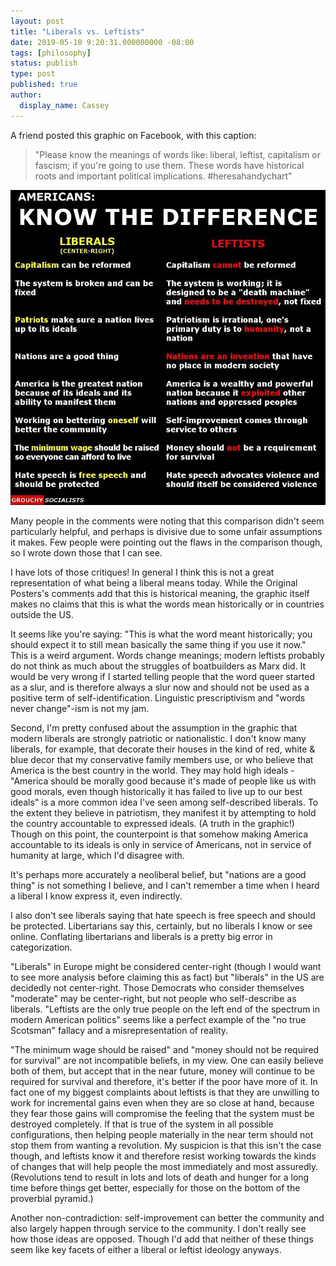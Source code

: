 ```yaml
---
layout: post
title: "Liberals vs. Leftists"
date: 2019-05-10 9:20:31.000000000 -08:00
tags: [philosophy]
status: publish
type: post
published: true
author:
  display_name: Cassey
---
```


A friend posted this graphic on Facebook, with this caption: 

> "Please know the meanings of words like: liberal, leftist, capitalism or fascism; if you're going to use them. These words have historical roots and important political implications.
#heresahandychart"

![Liberals Vs Leftists - see next link for a text-based version](/assets/images/liberals-vs-leftists.jpg)

Many people in the comments were noting that this comparison didn't seem particularly helpful, and perhaps is divisive due to some unfair assumptions it makes. Few people were pointing out the flaws in the comparison though, so I wrote down those that I can see. 

I have lots of those critiques! In general I think this is not a great representation of what being a liberal means today. While the Original Posters's comments add that this is historical meaning, the graphic itself makes no claims that this is what the words mean historically or in countries outside the US.

It seems like you're saying: "This is what the word meant historically; you should expect it to still mean basically the same thing if you use it now." This is a weird argument. Words change meanings; modern leftists probably do not think as much about the struggles of boatbuilders as Marx did. It would be very wrong if I started telling people that the word queer started as a slur, and is therefore always a slur now and should not be used as a positive term of self-identification. Linguistic prescriptivism and "words never change"-ism is not my jam. 

Second, I'm pretty confused about the assumption in the graphic that modern liberals are strongly patriotic or nationalistic. I don't know many liberals, for example, that decorate their houses in the kind of red, white & blue decor that my conservative family members use, or who believe that America is the best country in the world. They may hold high ideals - "America should be morally good because it's made of people like us with good morals, even though historically it has failed to live up to our best ideals" is a more common idea I've seen among self-described liberals. To the extent they believe in patriotism, they manifest it by attempting to hold the country accountable to expressed ideals. (A truth in the graphic!) Though on this point, the counterpoint is that somehow making America accountable to its ideals is only in service of Americans, not in service of humanity at large, which I'd disagree with. 

It's perhaps more accurately a neoliberal belief, but "nations are a good thing" is not something I believe, and I can't remember a time when I heard a liberal I know express it, even indirectly.

I also don't see liberals saying that hate speech is free speech and should be protected. Libertarians say this, certainly, but no liberals I know or see online. Conflating libertarians and liberals is a pretty big error in categorization.

"Liberals" in Europe might be considered center-right (though I would want to see more analysis before claiming this as fact) but "liberals" in the US are decidedly not center-right. Those Democrats who consider themselves "moderate" may be center-right, but not people who self-describe as liberals. "Leftists are the only true people on the left end of the spectrum in modern American politics" seems like a perfect example of the "no true Scotsman" fallacy and a misrepresentation of reality. 

"The minimum wage should be raised" and "money should not be required for survival" are not incompatible beliefs, in my view. One can easily believe both of them, but accept that in the near future, money will continue to be required for survival and therefore, it's better if the poor have more of it. In fact one of my biggest complaints about leftists is that they are unwilling to work for incremental gains even when they are so close at hand, because they fear those gains will compromise the feeling that the system must be destroyed completely. If that is true of the system in all possible configurations, then helping people materially in the near term should not stop them from wanting a revolution. My suspicion is that this isn't the case though, and leftists know it and therefore resist working towards the kinds of changes that will help people the most immediately and most assuredly. (Revolutions tend to result in lots and lots of death and hunger for a long time before things get better, especially for those on the bottom of the proverbial pyramid.) 

Another non-contradiction: self-improvement can better the community and also largely happen through service to the community. I don't really see how those ideas are opposed. Though I'd add that neither of these things seem like key facets of either a liberal or leftist ideology anyways.
